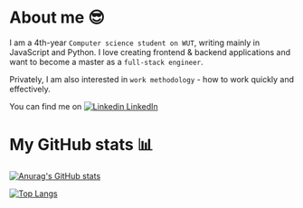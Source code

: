 # About me :sunglasses:

I am a 4th-year `Computer science student on WUT`, writing mainly in JavaScript and Python. I love creating frontend & backend applications and want to become a master as a `full-stack engineer`.

Privately, I am also interested in `work methodology` - how to work quickly and effectively.

You can find me on [![Linkedin](https://i.stack.imgur.com/gVE0j.png) LinkedIn](https://linkedin.com/in/jtomkiewicz)


# My GitHub stats :bar_chart:

[![Anurag's GitHub stats](https://github-readme-stats.vercel.app/api?username=jtomkiewicz&show_icons=true&theme=dracula)](https://github.com/anuraghazra/github-readme-stats)

[![Top Langs](https://github-readme-stats.vercel.app/api/top-langs/?username=jtomkiewicz&theme=dracula&layout=compact)](https://github.com/anuraghazra/github-readme-stats)

